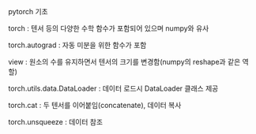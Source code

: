 pytorch 기초

torch : 텐서 등의 다양한 수학 함수가 포함되어 있으며 numpy와 유사

torch.autograd : 자동 미분을 위한 함수가 포함

view : 원소의 수를 유지하면서 텐서의 크기를 변경함(numpy의 reshape과 같은 역할)

torch.utils.data.DataLoader : 데이터 로드시 DataLoader 클래스 제공

torch.cat : 두 텐서를 이어붙임(concatenate), 데이터 복사

torch.unsqueeze : 데이터 참조

